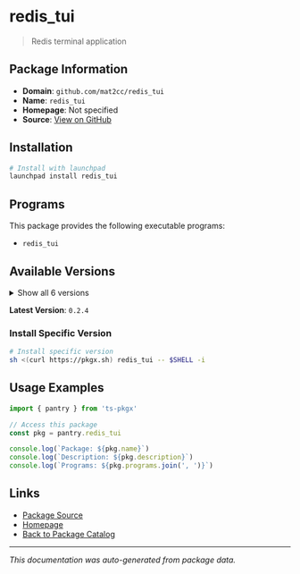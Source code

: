 # redis_tui

> Redis terminal application

## Package Information

- **Domain**: `github.com/mat2cc/redis_tui`
- **Name**: `redis_tui`
- **Homepage**: Not specified
- **Source**: [View on GitHub](https://github.com/pkgxdev/pantry/tree/main/projects/github.com/mat2cc/redis_tui/package.yml)

## Installation

```bash
# Install with launchpad
launchpad install redis_tui
```

## Programs

This package provides the following executable programs:

- `redis_tui`

## Available Versions

<details>
<summary>Show all 6 versions</summary>

- `0.2.4`, `0.2.3`, `0.2.2`, `0.2.1`, `0.2.0`
- `0.1.0`

</details>

**Latest Version**: `0.2.4`

### Install Specific Version

```bash
# Install specific version
sh <(curl https://pkgx.sh) redis_tui -- $SHELL -i
```

## Usage Examples

```typescript
import { pantry } from 'ts-pkgx'

// Access this package
const pkg = pantry.redis_tui

console.log(`Package: ${pkg.name}`)
console.log(`Description: ${pkg.description}`)
console.log(`Programs: ${pkg.programs.join(', ')}`)
```

## Links

- [Package Source](https://github.com/pkgxdev/pantry/tree/main/projects/github.com/mat2cc/redis_tui/package.yml)
- [Homepage](#)
- [Back to Package Catalog](../package-catalog.md)

---

*This documentation was auto-generated from package data.*
